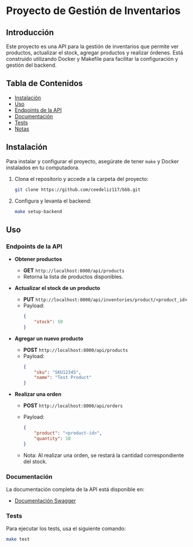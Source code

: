 # Proyecto de Gestión de Inventarios

## Introducción
Este proyecto es una API para la gestión de inventarios que permite ver productos, actualizar el stock, agregar productos y realizar órdenes. Está construido utilizando Docker y Makefile para facilitar la configuración y gestión del backend.

## Tabla de Contenidos
- [Instalación](#instalación)
- [Uso](#uso)
- [Endpoints de la API](#endpoints-de-la-api)
- [Documentación](#documentación)
- [Tests](#tests)
- [Notas](#notas)

## Instalación
Para instalar y configurar el proyecto, asegúrate de tener `make` y Docker instalados en tu computadora.

1. Clona el repositorio y accede a la carpeta del proyecto:
    ```bash
    git clone https://github.com/ceedeliz117/bbb.git
    ```

2. Configura y levanta el backend:
    ```bash
    make setup-backend
    ```

## Uso
### Endpoints de la API
- **Obtener productos**
    - **GET** `http://localhost:8000/api/products`
    - Retorna la lista de productos disponibles.

- **Actualizar el stock de un producto**
    - **PUT** `http://localhost:8000/api/inventories/product/<product_id>`
    - Payload:
        ```json
        {
            "stock": 50
        }
        ```

- **Agregar un nuevo producto**
    - **POST** `http://localhost:8000/api/products`
    - Payload:
        ```json
        {
            "sku": "SKU12345",
            "name": "Test Product"
        }
        ```

- **Realizar una orden**
    - **POST** `http://localhost:8000/api/orders`
    - Payload:
        ```json
        {
            "product": "<product-id>", 
            "quantity": 10
        }
        ```

    
    - Nota: Al realizar una orden, se restará la cantidad correspondiente del stock.

### Documentación
La documentación completa de la API está disponible en:
- [Documentación Swagger](http://localhost:8000/swagger/)

### Tests
Para ejecutar los tests, usa el siguiente comando:
```bash
make test

